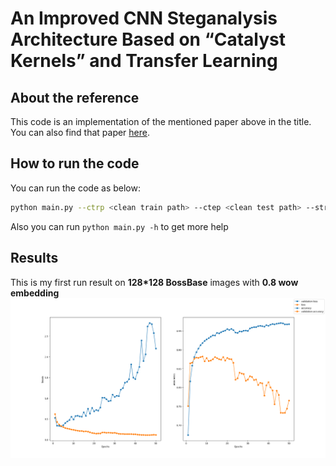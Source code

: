 # An Improved CNN Steganalysis Architecture Based on “Catalyst Kernels” and Transfer Learning

## About the reference

This code is an implementation of the mentioned paper above in the title. You can also find that paper [here](https://link.springer.com/chapter/10.1007/978-3-319-97749-2_9).

## How to run the code

You can run the code as below:

```bash
python main.py --ctrp <clean train path> --ctep <clean test path> --strp <stego train path> --step <stego test path> --nc <number of classes> --ne <number of epochs> --bs <batch size> --assert_model <if you want to assert your model> --shuffle <if you want to shuffle your data> -v <to verbose the output of training>  --op <output path for saved models>
```

Also you can run `python main.py -h` to get more help

## Results

This is my first run result on **128*128 BossBase** images with **0.8 wow embedding**
![](results/Figure_1.png)
